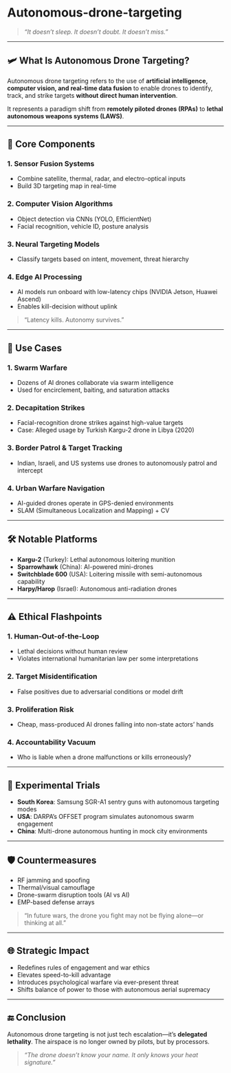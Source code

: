 # Autonomous-drone-targeting

> *“It doesn’t sleep. It doesn’t doubt. It doesn’t miss.”*

---

## 🛩️ What Is Autonomous Drone Targeting?

Autonomous drone targeting refers to the use of **artificial intelligence, computer vision, and real-time data fusion** to enable drones to identify, track, and strike targets **without direct human intervention**.

It represents a paradigm shift from **remotely piloted drones (RPAs)** to **lethal autonomous weapons systems (LAWS)**.

---

## 🧠 Core Components

### 1. **Sensor Fusion Systems**

* Combine satellite, thermal, radar, and electro-optical inputs
* Build 3D targeting map in real-time

### 2. **Computer Vision Algorithms**

* Object detection via CNNs (YOLO, EfficientNet)
* Facial recognition, vehicle ID, posture analysis

### 3. **Neural Targeting Models**

* Classify targets based on intent, movement, threat hierarchy

### 4. **Edge AI Processing**

* AI models run onboard with low-latency chips (NVIDIA Jetson, Huawei Ascend)
* Enables kill-decision without uplink

> “Latency kills. Autonomy survives.”

---

## 🎯 Use Cases

### 1. **Swarm Warfare**

* Dozens of AI drones collaborate via swarm intelligence
* Used for encirclement, baiting, and saturation attacks

### 2. **Decapitation Strikes**

* Facial-recognition drone strikes against high-value targets
* Case: Alleged usage by Turkish Kargu-2 drone in Libya (2020)

### 3. **Border Patrol & Target Tracking**

* Indian, Israeli, and US systems use drones to autonomously patrol and intercept

### 4. **Urban Warfare Navigation**

* AI-guided drones operate in GPS-denied environments
* SLAM (Simultaneous Localization and Mapping) + CV

---

## 🛠️ Notable Platforms

* **Kargu-2** (Turkey): Lethal autonomous loitering munition
* **Sparrowhawk** (China): AI-powered mini-drones
* **Switchblade 600** (USA): Loitering missile with semi-autonomous capability
* **Harpy/Harop** (Israel): Autonomous anti-radiation drones

---

## ⚠️ Ethical Flashpoints

### 1. **Human-Out-of-the-Loop**

* Lethal decisions without human review
* Violates international humanitarian law per some interpretations

### 2. **Target Misidentification**

* False positives due to adversarial conditions or model drift

### 3. **Proliferation Risk**

* Cheap, mass-produced AI drones falling into non-state actors’ hands

### 4. **Accountability Vacuum**

* Who is liable when a drone malfunctions or kills erroneously?

---

## 🧪 Experimental Trials

* **South Korea**: Samsung SGR-A1 sentry guns with autonomous targeting modes
* **USA**: DARPA’s OFFSET program simulates autonomous swarm engagement
* **China**: Multi-drone autonomous hunting in mock city environments

---

## 🛡️ Countermeasures

* RF jamming and spoofing
* Thermal/visual camouflage
* Drone-swarm disruption tools (AI vs AI)
* EMP-based defense arrays

> “In future wars, the drone you fight may not be flying alone—or thinking at all.”

---

## 🌐 Strategic Impact

* Redefines rules of engagement and war ethics
* Elevates speed-to-kill advantage
* Introduces psychological warfare via ever-present threat
* Shifts balance of power to those with autonomous aerial supremacy

---

## 🔚 Conclusion

Autonomous drone targeting is not just tech escalation—it’s **delegated lethality**. The airspace is no longer owned by pilots, but by processors.

> *“The drone doesn’t know your name. It only knows your heat signature.”*
